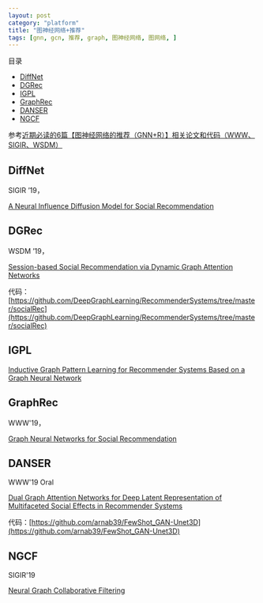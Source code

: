 ```yaml
---
layout: post
category: "platform"
title: "图神经网络+推荐"
tags: [gnn, gcn, 推荐, graph, 图神经网络, 图网络, ]
---
```


目录

<!-- TOC -->

- [DiffNet](#diffnet)
- [DGRec](#dgrec)
- [IGPL](#igpl)
- [GraphRec](#graphrec)
- [DANSER](#danser)
- [NGCF](#ngcf)

<!-- /TOC -->

参考[近期必读的6篇【图神经网络的推荐（GNN+R）】相关论文和代码（WWW、SIGIR、WSDM）](https://mp.weixin.qq.com/s?__biz=MzU2OTA0NzE2NA==&mid=2247510850&idx=1&sn=222f99d740acd50bcbcf5a5745c5d938&chksm=fc864a51cbf1c34739a348177e109d4ff4323f313208c410a44ac6af4cc4e32ad66f6275b235&mpshare=1&scene=1&srcid=&pass_ticket=yi5ku1%2Fs0oomHKKecAzMcpWLxtfI6PDYKYJn%2BWzsyCs3SOPlL0ZxjXuFZUZ2FS5h#rd)


## DiffNet

SIGIR ’19，

[A Neural Influence Diffusion Model for Social Recommendation](https://arxiv.org/pdf/1904.10322.pdf)

## DGRec

WSDM ’19，

[Session-based Social Recommendation via Dynamic Graph Attention Networks](https://arxiv.org/abs/1902.09362v2)

代码：[https://github.com/DeepGraphLearning/RecommenderSystems/tree/master/socialRec](https://github.com/DeepGraphLearning/RecommenderSystems/tree/master/socialRec)


## IGPL

[Inductive Graph Pattern Learning for Recommender Systems Based on a Graph Neural Network](https://arxiv.org/abs/1904.12058v1)


## GraphRec

WWW'19，

[Graph Neural Networks for Social Recommendation](https://arxiv.org/pdf/1902.07243.pdf)


## DANSER

WWW'19 Oral

[Dual Graph Attention Networks for Deep Latent Representation of Multifaceted Social Effects in Recommender Systems](https://arxiv.org/abs/1903.10433)

代码：[https://github.com/arnab39/FewShot_GAN-Unet3D](https://github.com/arnab39/FewShot_GAN-Unet3D)

## NGCF

SIGIR'19

[Neural Graph Collaborative Filtering](https://www.comp.nus.edu.sg/~xiangnan/papers/sigir19-NGCF.pdf)
